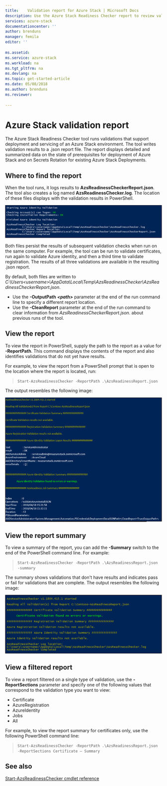 ```yaml
---
title:    Validation report for Azure Stack | Microsoft Docs
description: Use the Azure Stack Readiness Checker report to review validation results.
services: azure-stack
documentationcenter: ''
author: brenduns
manager: femila
editor: ''

ms.assetid:
ms.service: azure-stack
ms.workload: na
ms.tgt_pltfrm: na
ms.devlang: na
ms.topic: get-started-article
ms.date: 05/08/2018
ms.author: brenduns
ms.reviewer:

---
```



# Azure Stack validation report
The Azure Stack Readiness Checker tool runs validations that support deployment and servicing of an Azure Stack environment. The tool writes validation results to a .json report file. The report displays detailed and summarized data on the state of prerequisites for deployment of Azure Stack and on Secrets Rotation for existing Azure Stack Deployments.  

 ## Where to find the report
When the tool runs, it logs results to **AzsReadinessCheckerReport.json**. The tool also creates a log named **AzsReadinessChecker.log**. The location of these files displays with the validation results in PowerShell.

![run-validation](./media/azure-stack-validation-report/validation.png)

Both files persist the results of subsequent validation checks when run on the same computer.  For example, the tool can be run to validate certificates, run again to validate Azure identity, and then a third time to validate registration. The results of all three validations are available in the resulting .json report.  

By default, both files are written to *C:\Users\<username>\AppData\Local\Temp\AzsReadinessChecker\AzsReadinessCheckerReport.json*.  
- Use the **-OutputPath** ***&lt;path&gt;*** parameter at the end of the run command line to specify a different report location.   
- Use the **-CleanReport** parameter at the end of the run command to clear information from *AzsReadinessCheckerReport.json*. about previous runs of the tool.

## View the report
To view the report in PowerShell, supply the path to the report as a value for **-ReportPath**. This command displays the contents of the report and also identifies validations that do not yet have results.

For example, to view the report from a PowerShell prompt that is open to the location where the report is located, run: 
   > `Start-AzsReadinessChecker -ReportPath .\AzsReadinessReport.json` 

The output resembles the following image:

![view-report](./media/azure-stack-validation-report/view-report.png)

## View the report summary
To view a summary of the report, you can add the **-Summary** switch to the end of the PowerShell command line. For example: 
 > `Start-AzsReadinessChecker -ReportPath .\AzsReadinessReport.json -summary`  

The summary shows validations that don't have results and indicates pass or fail for validations that are complete. The output resembles the following image:

![report-summary](./media/azure-stack-validation-report/report-summary.png)


## View a filtered report
To view a report filtered on a single type of validation, use the **-ReportSections** parameter and specify one of the following values that correspond to the validation type you want to view:
- Certificate
- AzureRegistration
- AzureIdentity
- Jobs   
- All  

For example, to view the report summary for certificates only, use the following PowerShell command line: 
 > `Start-AzsReadinessChecker -ReportPath .\AzsReadinessReport.json -ReportSections Certificate – Summary`


## See also
[Start-AzsReadinessChecker cmdlet reference](azure-stack-azsreadiness-cmdlet.md)
